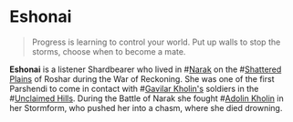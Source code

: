 # Eshonai

> Progress is learning to control your world. Put up walls to stop the storms, choose when to become a mate.

**Eshonai** is a listener Shardbearer who lived in #[Narak](locations/narak) on the #[Shattered Plains](locations/shattered-plains) of Roshar during the War of Reckoning. She was one of the first Parshendi to come in contact with #[Gavilar Kholin's](characters/gavilar) soldiers in the #[Unclaimed Hills](locations/unclaimed-hills). During the Battle of Narak she fought #[Adolin Kholin](characters/adolin) in her Stormform, who pushed her into a chasm, where she died drowning.
